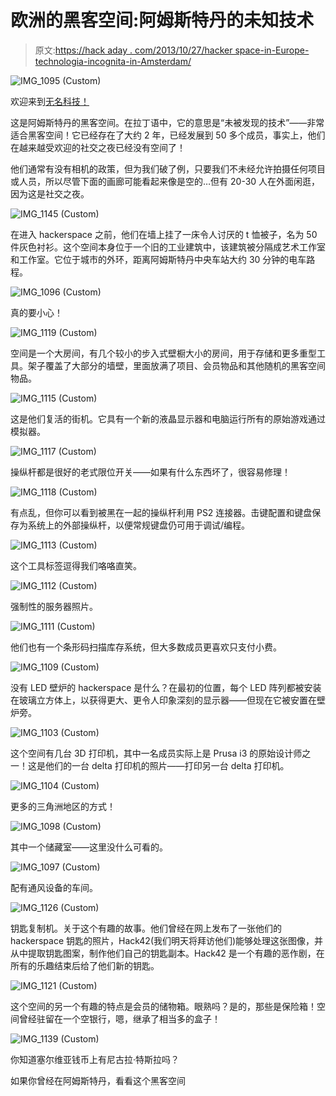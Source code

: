 # 欧洲的黑客空间:阿姆斯特丹的未知技术

> 原文:[https://hack aday . com/2013/10/27/hacker space-in-Europe-technologia-incognita-in-Amsterdam/](https://hackaday.com/2013/10/27/hackerspacing-in-europe-technologia-incognita-in-amsterdam/)

![IMG_1095 (Custom)](../Images/641181b147d0348e74d712d790464382.png)

欢迎来到[无名科技！](http://technologia-incognita.nl/)

这是阿姆斯特丹的黑客空间。在拉丁语中，它的意思是“未被发现的技术”——非常适合黑客空间！它已经存在了大约 2 年，已经发展到 50 多个成员，事实上，他们在越来越受欢迎的社交之夜已经没有空间了！

他们通常有没有相机的政策，但为我们破了例，只要我们不未经允许拍摄任何项目或人员，所以尽管下面的画廊可能看起来像是空的…但有 20-30 人在外面闲逛，因为这是社交之夜。

![IMG_1145 (Custom)](../Images/ca6b592a87950d2ed00ce28735cfa923.png)

在进入 hackerspace 之前，他们在墙上挂了一床令人讨厌的 t 恤被子，名为 50 件灰色衬衫。这个空间本身位于一个旧的工业建筑中，该建筑被分隔成艺术工作室和工作室。它位于城市的外环，距离阿姆斯特丹中央车站大约 30 分钟的电车路程。

![IMG_1096 (Custom)](../Images/e8a2cf0130fa0b36e97c662d808347ed.png)

真的要小心！

![IMG_1119 (Custom)](../Images/151cd6e7c3ff2d0c6890032fcf27a371.png)

空间是一个大房间，有几个较小的步入式壁橱大小的房间，用于存储和更多重型工具。架子覆盖了大部分的墙壁，里面放满了项目、会员物品和其他随机的黑客空间物品。

![IMG_1115 (Custom)](../Images/088b2ea604760ca692150c70011ae850.png)

这是他们复活的街机。它具有一个新的液晶显示器和电脑运行所有的原始游戏通过模拟器。

![IMG_1117 (Custom)](../Images/191750fff44a902075464819940e544b.png)

操纵杆都是很好的老式限位开关——如果有什么东西坏了，很容易修理！

![IMG_1118 (Custom)](../Images/15da4e93a850d13ab36a8e5cd6f0dda6.png)

有点乱，但你可以看到被黑在一起的操纵杆利用 PS2 连接器。击键配置和键盘保存为系统上的外部操纵杆，以便常规键盘仍可用于调试/编程。

![IMG_1113 (Custom)](../Images/dc211ba0e61072890ae2f5e95e207307.png)

这个工具标签逗得我们咯咯直笑。

![IMG_1112 (Custom)](../Images/532965afd6debd5a8e47d199c29270ac.png)

强制性的服务器照片。

![IMG_1111 (Custom)](../Images/6ee2111bde3d5b2e03f684760bb81c96.png)

他们也有一个条形码扫描库存系统，但大多数成员更喜欢只支付小费。

![IMG_1109 (Custom)](../Images/a1199a621a4222b533f87de4066bb822.png)

没有 LED 壁炉的 hackerspace 是什么？在最初的位置，每个 LED 阵列都被安装在玻璃立方体上，以获得更大、更令人印象深刻的显示器——但现在它被安置在壁炉旁。

![IMG_1103 (Custom)](../Images/8c24f8fa47ae90d03dc108c0397bb0eb.png)

这个空间有几台 3D 打印机，其中一名成员实际上是 Prusa i3 的原始设计师之一！这是他们的一台 delta 打印机的照片——打印另一台 delta 打印机。

![IMG_1104 (Custom)](../Images/a7ae85401888443e039590577152d680.png)

更多的三角洲地区的方式！

![IMG_1098 (Custom)](../Images/346a60a1f0c65d06fa09c286b514aba7.png)

其中一个储藏室——这里没什么可看的。

![IMG_1097 (Custom)](../Images/8f7fc1bdaaac37bcf6154ab24d2104f0.png)

配有通风设备的车间。

![IMG_1126 (Custom)](../Images/e23dba82c9a97b8c5b8c19f688d9a489.png)

钥匙复制机。关于这个有趣的故事。他们曾经在网上发布了一张他们的 hackerspace 钥匙的照片，Hack42(我们明天将拜访他们)能够处理这张图像，并从中提取钥匙图案，制作他们自己的钥匙副本。Hack42 是一个有趣的恶作剧，在所有的乐趣结束后给了他们新的钥匙。

![IMG_1121 (Custom)](../Images/96b58b432053f1ccb3a6c8434145216b.png)

这个空间的另一个有趣的特点是会员的储物箱。眼熟吗？是的，那些是保险箱！空间曾经驻留在一个空银行，嗯，继承了相当多的盒子！

![IMG_1139 (Custom)](../Images/a3e31d32dc60c5f67eb071f9e56b153e.png)

你知道塞尔维亚钱币上有尼古拉·特斯拉吗？

如果你曾经在阿姆斯特丹，看看这个黑客空间